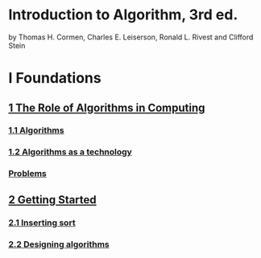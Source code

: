 # Introduction to Algorithm, 3rd ed.
by Thomas H. Cormen, Charles E. Leiserson, Ronald L. Rivest and Clifford Stein
  
# I  Foundations
 ## [1  The Role of Algorithms in Computing](https://github.com/zhengnengchen/CLRS/tree/master/chapter1)
  ### [1.1 Algorithms](https://github.com/zhengnengchen/CLRS/blob/master/chapter1/exercises1-1.md)
  ### [1.2 Algorithms as a technology](https://github.com/zhengnengchen/CLRS/blob/master/chapter1/exercises1-2.md)
  ### [Problems](https://github.com/zhengnengchen/CLRS/blob/master/chapter1/problems.md)
 ## [2  Getting Started](https://github.com/zhengnengchen/CLRS/tree/master/chapter2)
  ### [2.1 Inserting sort](https://github.com/zhengnengchen/CLRS/blob/master/chapter2/exercises2-1.md)
  ### [2.2 Designing algorithms](https://github.com/zhengnengchen/CLRS/blob/master/chapter2/exercises2-2.md)
